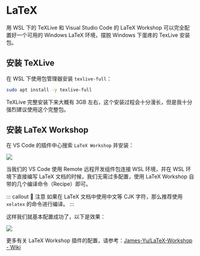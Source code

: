 # LaTeX <a href="https://patrickwu.space"><Badge text="@patrick330602"/></a>

用 WSL 下的 TeXLive 和 Visual Studio Code 的 LaTeX Workshop 可以完全配置好一个可用的 Windows LaTeX 环境，摆脱 Windows 下蛋疼的 TexLive 安装包。

## 安装 TeXLive

在 WSL 下使用包管理器安装 `texlive-full`：

```bash
sudo apt install -y texlive-full
```

TeXLive 完整安装下来大概有 3GB 左右，这个安装过程会十分漫长，但是我十分强烈建议使用这个完整包。

## 安装 LaTeX Workshop

在 VS Code 的插件中心搜索 `LaTeX Workshop` 并安装：

![](https://cdn.spencer.felinae98.cn/github/2020/09/200902_221903.png)

当我们的 VS Code 使用 Remote 远程开发组件包连接 WSL 环境，并在 WSL 环境下直接编写 LaTeX 文档的时候，我们无需过多配置，使用 LaTeX Workshop 自带的几个编译命令（Recipe）即可。

::: callout 🍑 注意
如果在 LaTeX 文档中使用中文等 CJK 字符，那么推荐使用 `xelatex` 的命令进行编译。
:::

这样我们就基本配置成功了，以下是效果：

![](https://cdn.spencer.felinae98.cn/github/2020/09/200902_221903-1.jpg)

更多有关 LaTeX Workshop 插件的配置，请参考：[James-Yu/LaTeX-Workshop - Wiki](https://github.com/James-Yu/LaTeX-Workshop/wiki)
